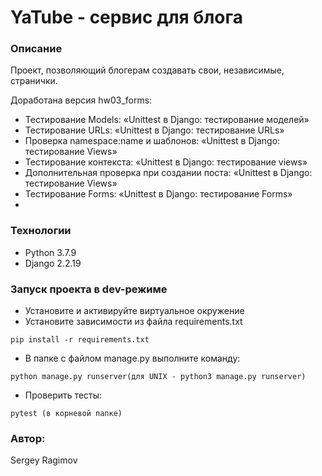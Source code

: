 # YaTube - сервис для блога
### Описание
Проект, позволяющий блогерам создавать свои, независимые, странички.

Доработана версия hw03_forms:

* Тестирование Models: «Unittest в Django: тестирование моделей»
* Тестирование URLs: «Unittest в Django: тестирование URLs»
* Проверка namespace:name и шаблонов: «Unittest в Django: тестирование Views»
* Тестирование контекста: «Unittest в Django: тестирование views»
* Дополнительная проверка при создании поста: «Unittest в Django: тестирование Views»
* Тестирование Forms: «Unittest в Django: тестирование Forms»
* 


### Технологии
* Python 3.7.9
* Django 2.2.19
### Запуск проекта в dev-режиме
* Установите и активируйте виртуальное окружение
* Установите зависимости из файла requirements.txt
```
pip install -r requirements.txt
``` 
* В папке с файлом manage.py выполните команду:
```
python manage.py runserver(для UNIX - python3 manage.py runserver)
```

* Проверить тесты: 
```
pytest (в корневой папке)
```

### Автор:
Sergey Ragimov
